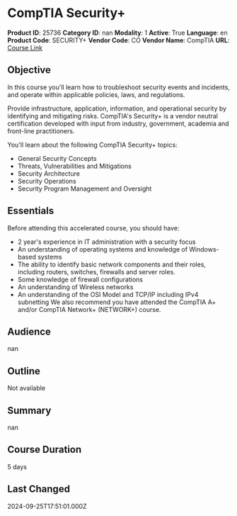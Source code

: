 # CompTIA Security+

**Product ID**: 25736
**Category ID**: nan
**Modality**: 1
**Active**: True
**Language**: en
**Product Code**: SECURITY+
**Vendor Code**: CO
**Vendor Name**: CompTIA
**URL**: [Course Link](https://www.fastlaneus.com/course/25736)

## Objective
In this course you'll learn how to troubleshoot security events and incidents, and operate within applicable policies, laws, and regulations.

Provide infrastructure, application, information, and operational security by identifying and mitigating risks. CompTIA's Security+ is a vendor neutral certification developed with input from industry, government, academia and front-line practitioners.

You'll learn about the following CompTIA Security+ topics:


- General Security Concepts
- Threats, Vulnerabilities and Mitigations
- Security Architecture
- Security Operations
- Security Program Management and Oversight

## Essentials
Before attending this accelerated course, you should have:


- 2 year's experience in IT administration with a security focus
- An understanding of operating systems and knowledge of Windows-based systems
- The ability to identify basic network components and their roles, including routers, switches, firewalls and server roles.
- Some knowledge of firewall configurations
- An understanding of Wireless networks
- An understanding of the OSI Model and TCP/IP including IPv4 subnetting
We also recommend you have attended the CompTIA A+ and/or CompTIA Network+ (NETWORK+) course.

## Audience
nan

## Outline
Not available

## Summary
nan

## Course Duration
5 days

## Last Changed
2024-09-25T17:51:01.000Z
